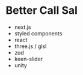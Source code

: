 # Better Call Sal

* next.js
* styled components
* react
* three.js / glsl
* zod
* keen-slider
* unity

